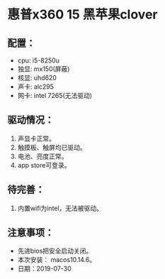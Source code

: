 # 惠普x360 15 黑苹果clover
## 配置：
- cpu: i5-8250u
- 独显: mx150(屏蔽)
- 核显: uhd620
- 声卡: alc295
- 网卡: intel 7265(无法驱动)

## 驱动情况：
1. 声显卡正常。
2. 触摸板、触屏均已驱动。
3. 电池、亮度正常。
4. app store可登录。


## 待完善：
1. 内置wifi为intel，无法被驱动。


## 注意事项：
- 先进bios把安全启动关闭。
- 本次安装： macos10.14.6。
- 日期：2019-07-30
